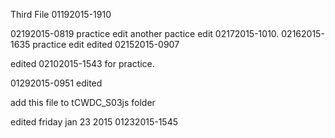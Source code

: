 Third File 01192015-1910

02192015-0819 practice edit
another pactice edit 02172015-1010.
02162015-1635 practice edit
edited 02152015-0907

edited 02102015-1543 for practice.

01292015-0951 edited

add this file to tCWDC_S03js folder

edited friday jan 23 2015 01232015-1545
